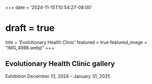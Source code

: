 +++
date = '2024-11-15T10:54:27-08:00'
# draft = true
title = 'Evolutionary Health Clinic'
featured = true
featured_image = "IMG_4986.webp"
+++

## Evolutionary Health Clinic gallery

Exhibition December 13, 2024 – January 31, 2025